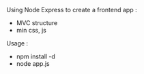 Using Node Express to create a frontend app :
- MVC structure
- min css, js

Usage :
- npm install -d
- node app.js

